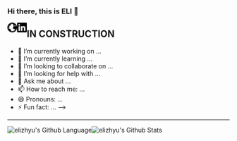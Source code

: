 ### Hi there, this is ELI 👋

<a href="https://www.elizhyu.com/" target="_blank"><img align="left" alt="Personal Website" width="22px" src="https://github.com/elizhyu/elizhyu/raw/main/globe.svg" /></a>

<a href="https://www.linkedin.com/in/elizhyu/" target="_blank"><img align="left" alt="LinkedIn" width="22px" src="https://github.com/elizhyu/elizhyu/raw/main/linkedin.svg" /></a>

## IN CONSTRUCTION

- 🔭 I’m currently working on ...
- 🌱 I’m currently learning ...
- 👯 I’m looking to collaborate on ...
- 🤔 I’m looking for help with ...
- 💬 Ask me about ...
- 📫 How to reach me: ...
- 😄 Pronouns: ...
- ⚡ Fun fact: ...
-->

---

<img align="left" alt="elizhyu's Github Language" src="https://github-readme-stats.vercel.app/api/top-langs/?username=elizhyu&langs_count=8&layout=compact" />
<img align="left" alt="elizhyu's Github Stats" src="https://github-readme-stats.vercel.app/api?username=elizhyu&show_icons=true" />  
